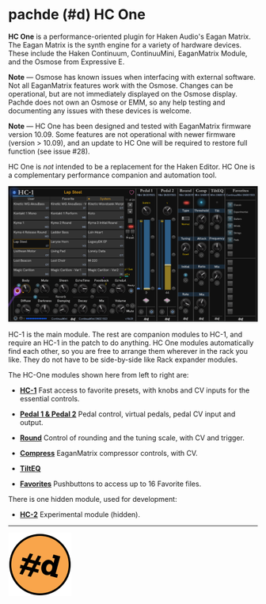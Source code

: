 # pachde (#d) HC One

**HC One** is a performance-oriented plugin for Haken Audio's Eagan Matrix.
The Eagan Matrix is the synth engine for a variety of hardware devices.
These include the Haken Continuum, ContinuuMini, EaganMatrix Module, and the Osmose from Expressive E.

**Note** — Osmose has known issues when interfacing with external software.
Not all EaganMatrix features work with the Osmose.
Changes can be operational, but are not immediately displayed on the Osmose display.
Pachde does not own an Osmose or EMM, so any help testing and documenting any issues with these devices is welcome.

**Note**  — HC One has been designed and tested with EaganMatrix firmware version 10.09.
Some features are not operational with newer firmware (version > 10.09), and an update to HC One will be required to restore full function (see issue #28).

HC One is *not* intended to be a replacement for the Haken Editor.
HC One is a complementary performance companion and automation tool.

![HC One modules](./image/HC-One-modules.png)

HC-1 is the main module.
The rest are companion modules to HC-1, and require an HC-1 in the patch to do anything.
HC One modules automatically find each other, so you are free to arrange them wherever in the rack you like.
They do not have to be side-by-side like Rack expander modules.

The HC-One modules shown here from left to right are:

- **[HC-1](HC-1.md)** Fast access to favorite presets, with knobs and CV inputs for the essential controls.

- **[Pedal 1 & Pedal 2](Pedals.md#modules-pedal-1-and-pedal-2)** Pedal control, virtual pedals, pedal CV input and output.

- **[Round](Round.md#module-round)** Control of rounding and the tuning scale, with CV and trigger.

- **[Compress](Compress.md#module-compress)** EaganMatrix compressor controls, with CV.

- **[TiltEQ](Tilt.md#module-tilteq)**

- **[Favorites](Favorites.md#module-favorites)** Pushbuttons to access up to 16 Favorite files.

There is one hidden module, used for development:

- **[HC-2](HC-2.md#module-hc-2)** Experimental module (hidden).

---

![pachde (#d) logo](./image/Logo.svg)
